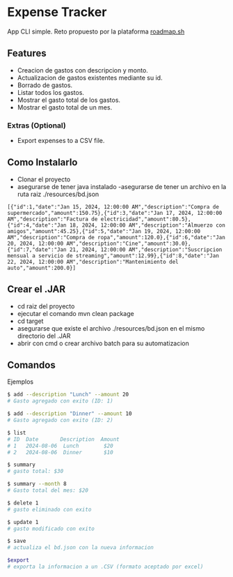 # Expense Tracker

App CLI simple. Reto propuesto por la plataforma [roadmap.sh](https://roadmap.sh/projects/expense-tracker)

## Features

- Creacion de gastos con descripcion y monto.
- Actualizacion de gastos existentes mediante su id.
- Borrado de gastos.
- Listar todos los gastos.
- Mostrar el gasto total de los gastos.
- Mostrar el gasto total de un mes.

### Extras (Optional)

- Export expenses to a CSV file.

## Como Instalarlo
- Clonar el proyecto
- asegurarse de tener java instalado
-asegurarse de tener un archivo en la ruta raiz ./resources/bd.json
```
[{"id":1,"date":"Jan 15, 2024, 12:00:00 AM","description":"Compra de supermercado","amount":150.75},{"id":3,"date":"Jan 17, 2024, 12:00:00 AM","description":"Factura de electricidad","amount":80.5},{"id":4,"date":"Jan 18, 2024, 12:00:00 AM","description":"Almuerzo con amigos","amount":45.25},{"id":5,"date":"Jan 19, 2024, 12:00:00 AM","description":"Compra de ropa","amount":120.0},{"id":6,"date":"Jan 20, 2024, 12:00:00 AM","description":"Cine","amount":30.0},{"id":7,"date":"Jan 21, 2024, 12:00:00 AM","description":"Suscripcion mensual a servicio de streaming","amount":12.99},{"id":8,"date":"Jan 22, 2024, 12:00:00 AM","description":"Mantenimiento del auto","amount":200.0}]
```

## Crear el .JAR
- cd raiz del proyecto
- ejecutar el comando mvn clean package
- cd target
- asegurarse que existe el archivo ./resources/bd.json en el mismo directorio del .JAR
- abrir con cmd o crear archivo batch para su automatizacion

## Comandos

Ejemplos

```bash
$ add --description "Lunch" --amount 20
# Gasto agregado con exito (ID: 1)

$ add --description "Dinner" --amount 10
# Gasto agregado con exito (ID: 2)

$ list
# ID  Date       Description  Amount
# 1   2024-08-06  Lunch        $20
# 2   2024-08-06  Dinner       $10

$ summary
# gasto total: $30

$ summary --month 8
# Gasto total del mes: $20

$ delete 1
# gasto eliminado con exito

$ update 1
# gasto modificado con exito

$ save
# actualiza el bd.json con la nueva informacion

$export
# exporta la informacion a un .CSV (formato aceptado por excel)

